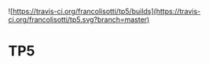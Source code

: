 ![https://travis-ci.org/francolisotti/tp5/builds](https://travis-ci.org/francolisotti/tp5.svg?branch=master)
# TP5
